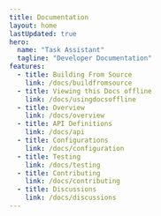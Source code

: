 ```yaml
---
title: Documentation
layout: home
lastUpdated: true
hero:
  name: "Task Assistant"
  tagline: "Developer Documentation"
features:
  - title: Building From Source
    link: /docs/buildfromsource
  - title: Viewing this Docs offline
    link: /docs/usingdocsoffline
  - title: Overview
    link: /docs/overview
  - title: API Definitions
    link: /docs/api
  - title: Configurations
    link: /docs/configuration
  - title: Testing
    link: /docs/testing
  - title: Contributing
    link: /docs/contributing
  - title: Discussions
    link: /docs/discussions
---
```

